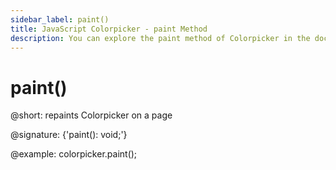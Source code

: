 ```yaml
---
sidebar_label: paint()
title: JavaScript Colorpicker - paint Method 
description: You can explore the paint method of Colorpicker in the documentation of the DHTMLX JavaScript UI library. Browse developer guides and API reference, try out code examples and live demos, and download a free 30-day evaluation version of DHTMLX Suite.
---
```


# paint()

@short: repaints Colorpicker on a page

@signature: {'paint(): void;'}

@example:
colorpicker.paint();
